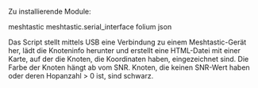 Zu installierende Module:

meshtastic
meshtastic.serial_interface
folium
json

Das Script stellt mittels USB eine Verbindung zu einem Meshtastic-Gerät her, lädt die Knoteninfo herunter und erstellt eine HTML-Datei mit einer Karte, auf der die Knoten, die Koordinaten haben, eingezeichnet sind. Die Farbe der Knoten hängt ab vom SNR. Knoten, die keinen SNR-Wert haben oder deren Hopanzahl > 0 ist, sind schwarz.

